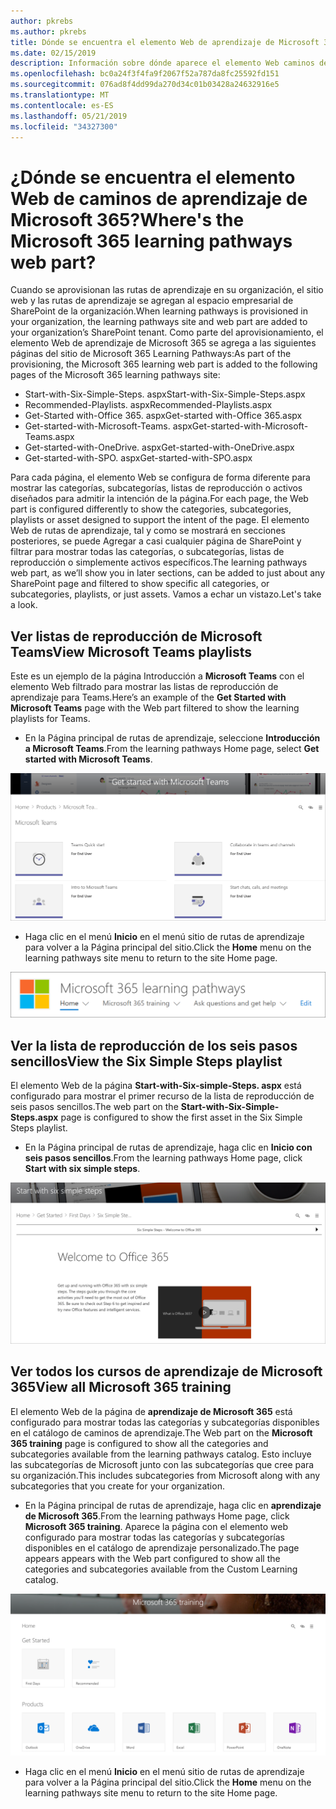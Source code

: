 ```yaml
---
author: pkrebs
ms.author: pkrebs
title: Dónde se encuentra el elemento Web de aprendizaje de Microsoft 365
ms.date: 02/15/2019
description: Información sobre dónde aparece el elemento Web caminos de aprendizaje en el sitio de caminos de aprendizaje
ms.openlocfilehash: bc0a24f3f4fa9f2067f52a787da8fc25592fd151
ms.sourcegitcommit: 076ad8f4dd99da270d34c01b03428a24632916e5
ms.translationtype: MT
ms.contentlocale: es-ES
ms.lasthandoff: 05/21/2019
ms.locfileid: "34327300"
---
```

# <a name="wheres-the-microsoft-365-learning-pathways-web-part"></a><span data-ttu-id="e90de-103">¿Dónde se encuentra el elemento Web de caminos de aprendizaje de Microsoft 365?</span><span class="sxs-lookup"><span data-stu-id="e90de-103">Where's the Microsoft 365 learning pathways web part?</span></span>

<span data-ttu-id="e90de-104">Cuando se aprovisionan las rutas de aprendizaje en su organización, el sitio web y las rutas de aprendizaje se agregan al espacio empresarial de SharePoint de la organización.</span><span class="sxs-lookup"><span data-stu-id="e90de-104">When learning pathways is provisioned in your organization, the learning pathways site and web part are added to your organization’s SharePoint tenant.</span></span> <span data-ttu-id="e90de-105">Como parte del aprovisionamiento, el elemento Web de aprendizaje de Microsoft 365 se agrega a las siguientes páginas del sitio de Microsoft 365 Learning Pathways:</span><span class="sxs-lookup"><span data-stu-id="e90de-105">As part of the provisioning, the Microsoft 365 learning web part is added to the following pages of the Microsoft 365 learning pathways site:</span></span>

- <span data-ttu-id="e90de-106">Start-with-Six-Simple-Steps. aspx</span><span class="sxs-lookup"><span data-stu-id="e90de-106">Start-with-Six-Simple-Steps.aspx</span></span> 
- <span data-ttu-id="e90de-107">Recommended-Playlists. aspx</span><span class="sxs-lookup"><span data-stu-id="e90de-107">Recommended-Playlists.aspx</span></span>
- <span data-ttu-id="e90de-108">Get-Started with-Office 365. aspx</span><span class="sxs-lookup"><span data-stu-id="e90de-108">Get-started with-Office 365.aspx</span></span>
- <span data-ttu-id="e90de-109">Get-started-with-Microsoft-Teams. aspx</span><span class="sxs-lookup"><span data-stu-id="e90de-109">Get-started-with-Microsoft-Teams.aspx</span></span>
- <span data-ttu-id="e90de-110">Get-started-with-OneDrive. aspx</span><span class="sxs-lookup"><span data-stu-id="e90de-110">Get-started-with-OneDrive.aspx</span></span>
- <span data-ttu-id="e90de-111">Get-started-with-SPO. aspx</span><span class="sxs-lookup"><span data-stu-id="e90de-111">Get-started-with-SPO.aspx</span></span>

<span data-ttu-id="e90de-112">Para cada página, el elemento Web se configura de forma diferente para mostrar las categorías, subcategorías, listas de reproducción o activos diseñados para admitir la intención de la página.</span><span class="sxs-lookup"><span data-stu-id="e90de-112">For each page, the Web part is configured differently to show the categories, subcategories, playlists or asset designed to support the intent of the page.</span></span> <span data-ttu-id="e90de-113">El elemento Web de rutas de aprendizaje, tal y como se mostrará en secciones posteriores, se puede Agregar a casi cualquier página de SharePoint y filtrar para mostrar todas las categorías, o subcategorías, listas de reproducción o simplemente activos específicos.</span><span class="sxs-lookup"><span data-stu-id="e90de-113">The learning pathways web part, as we’ll show you in later sections, can be added to just about any SharePoint page and filtered to show specific all categories, or subcategories, playlists, or just assets.</span></span> <span data-ttu-id="e90de-114">Vamos a echar un vistazo.</span><span class="sxs-lookup"><span data-stu-id="e90de-114">Let's take a look.</span></span> 

## <a name="view-microsoft-teams-playlists"></a><span data-ttu-id="e90de-115">Ver listas de reproducción de Microsoft Teams</span><span class="sxs-lookup"><span data-stu-id="e90de-115">View Microsoft Teams playlists</span></span>

<span data-ttu-id="e90de-116">Este es un ejemplo de la página Introducción a **Microsoft Teams** con el elemento Web filtrado para mostrar las listas de reproducción de aprendizaje para Teams.</span><span class="sxs-lookup"><span data-stu-id="e90de-116">Here’s an example of the **Get Started with Microsoft Teams** page with the Web part filtered to show the learning playlists for Teams.</span></span> 

- <span data-ttu-id="e90de-117">En la Página principal de rutas de aprendizaje, seleccione **Introducción a Microsoft Teams**.</span><span class="sxs-lookup"><span data-stu-id="e90de-117">From the learning pathways Home page, select **Get started with Microsoft Teams**.</span></span>

![CG-whereiswp-Teams. png](media/cg-whereiswp-teams.png)

- <span data-ttu-id="e90de-119">Haga clic en el menú **Inicio** en el menú sitio de rutas de aprendizaje para volver a la Página principal del sitio.</span><span class="sxs-lookup"><span data-stu-id="e90de-119">Click the **Home** menu on the learning pathways site menu to return to the site Home page.</span></span>

![CG-homebtnmenu. png](media/cg-homebtnmenu.png)

## <a name="view-the-six-simple-steps-playlist"></a><span data-ttu-id="e90de-121">Ver la lista de reproducción de los seis pasos sencillos</span><span class="sxs-lookup"><span data-stu-id="e90de-121">View the Six Simple Steps playlist</span></span>

<span data-ttu-id="e90de-122">El elemento Web de la página **Start-with-Six-simple-Steps. aspx** está configurado para mostrar el primer recurso de la lista de reproducción de seis pasos sencillos.</span><span class="sxs-lookup"><span data-stu-id="e90de-122">The web part on the **Start-with-Six-Simple-Steps.aspx** page is configured to show the first asset in the Six Simple Steps playlist.</span></span> 

- <span data-ttu-id="e90de-123">En la Página principal de rutas de aprendizaje, haga clic en **Inicio con seis pasos sencillos**.</span><span class="sxs-lookup"><span data-stu-id="e90de-123">From the learning pathways Home page,  click **Start with six simple steps**.</span></span> 

![CG-whereiswp-Six. png](media/cg-whereiswp-six.png)

## <a name="view-all-microsoft-365-training"></a><span data-ttu-id="e90de-125">Ver todos los cursos de aprendizaje de Microsoft 365</span><span class="sxs-lookup"><span data-stu-id="e90de-125">View all Microsoft 365 training</span></span>

<span data-ttu-id="e90de-126">El elemento Web de la página de **aprendizaje de Microsoft 365** está configurado para mostrar todas las categorías y subcategorías disponibles en el catálogo de caminos de aprendizaje.</span><span class="sxs-lookup"><span data-stu-id="e90de-126">The Web part on the **Microsoft 365 training** page is configured to show all the categories and subcategories available from the learning pathways catalog.</span></span> <span data-ttu-id="e90de-127">Esto incluye las subcategorías de Microsoft junto con las subcategorías que cree para su organización.</span><span class="sxs-lookup"><span data-stu-id="e90de-127">This includes subcategories from Microsoft along with any subcategories that you create for your organization.</span></span>

- <span data-ttu-id="e90de-128">En la Página principal de rutas de aprendizaje, haga clic en **aprendizaje de Microsoft 365**.</span><span class="sxs-lookup"><span data-stu-id="e90de-128">From the learning pathways Home page, click **Microsoft 365 training**.</span></span> <span data-ttu-id="e90de-129">Aparece la página con el elemento web configurado para mostrar todas las categorías y subcategorías disponibles en el catálogo de aprendizaje personalizado.</span><span class="sxs-lookup"><span data-stu-id="e90de-129">The page appears appears with the Web part configured to show all the categories and subcategories available from the Custom Learning catalog.</span></span>

![CG-whereiswp-o365. png](media/cg-whereiswp-o365.png)

- <span data-ttu-id="e90de-131">Haga clic en el menú **Inicio** en el menú sitio de rutas de aprendizaje para volver a la Página principal del sitio.</span><span class="sxs-lookup"><span data-stu-id="e90de-131">Click the **Home** menu on the learning pathways site menu to return to the site Home page.</span></span>

